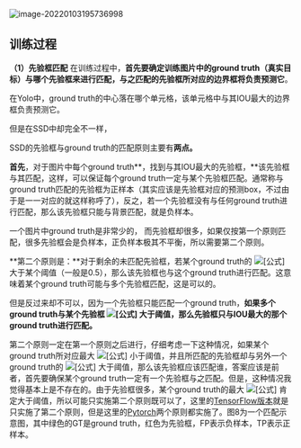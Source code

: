 ![image-20220103195736998](https://xiaoguciu.oss-cn-beijing.aliyuncs.com/imgimage-20220103195736998.png)

## 训练过程

**（1）先验框匹配** 
在训练过程中，**首先要确定训练图片中的ground truth（真实目标）与哪个先验框来进行匹配，与之匹配的先验框所对应的边界框将负责预测它**。



在Yolo中，ground  truth的中心落在哪个单元格，该单元格中与其IOU最大的边界框负责预测它。



但是在SSD中却完全不一样，

SSD的先验框与ground  truth的匹配原则主要有**两点。**

**首先**，对于图片中每个ground  truth**，找到与其IOU最大的先验框，**该先验框与其匹配，这样，可以保证每个ground truth一定与某个先验框匹配。通常称与ground  truth匹配的先验框为正样本（其实应该是先验框对应的预测box，不过由于是一一对应的就这样称呼了），反之，若一个先验框没有与任何ground  truth进行匹配，那么该先验框只能与背景匹配，就是负样本。

一个图片中ground truth是非常少的，  而先验框却很多，如果仅按第一个原则匹配，很多先验框会是负样本，正负样本极其不平衡，所以需要第二个原则。



**第二个原则是：**对于剩余的未匹配先验框，若某个ground truth的 ![[公式]](https://www.zhihu.com/equation?tex=\text{IOU}) 大于某个阈值（一般是0.5），那么该先验框也与这个ground truth进行匹配。这意味着某个ground  truth可能与多个先验框匹配，这是可以的。

但是反过来却不可以，因为一个先验框只能匹配一个ground truth，**如果多个ground  truth与某个先验框 ![[公式]](https://www.zhihu.com/equation?tex=%5Ctext%7BIOU%7D) 大于阈值，那么先验框只与IOU最大的那个ground truth进行匹配。**



第二个原则一定在第一个原则之后进行，仔细考虑一下这种情况，如果某个ground truth所对应最大 ![[公式]](https://www.zhihu.com/equation?tex=%5Ctext%7BIOU%7D) 小于阈值，并且所匹配的先验框却与另外一个ground truth的 ![[公式]](https://www.zhihu.com/equation?tex=%5Ctext%7BIOU%7D) 大于阈值，那么该先验框应该匹配谁，答案应该是前者，首先要确保某个ground truth一定有一个先验框与之匹配。但是，这种情况我觉得基本上是不存在的。由于先验框很多，某个ground truth的最大 ![[公式]](https://www.zhihu.com/equation?tex=%5Ctext%7BIOU%7D) 肯定大于阈值，所以可能只实施第二个原则既可以了，这里的[TensorFlow版本](https://github.com/xiaohu2015/SSD-Tensorflow/blob/master/nets/ssd_common.py)就是只实施了第二个原则，但是这里的[Pytorch](https://github.com/amdegroot/ssd.pytorch/blob/master/layers/box_utils.py)两个原则都实施了。图8为一个匹配示意图，其中绿色的GT是ground truth，红色为先验框，FP表示负样本，TP表示正样本。